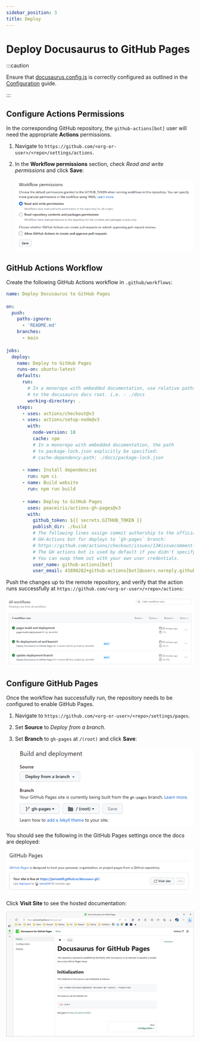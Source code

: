 ```yaml
---
sidebar_position: 3
title: Deploy
---
```


# Deploy Docusaurus to GitHub Pages

:::caution

Ensure that [docusaurus.config.js](../docusaurus.config.js) is correctly configured as outlined in the [Configuration](./config#configure) guide.

:::

## Configure Actions Permissions

In the corresponding GitHub repository, the `github-actions[bot]` user will need the appropriate **Actions** permissions. 

1. Navigate to `https://github.com/<org-or-user>/<repo>/settings/actions`.

2. In the **Workflow permissions** section, check *Read and write permissions* and click **Save**:

    ![actions-permissions](./actions-permissions.png)

## GitHub Actions Workflow

Create the following GitHub Actions workflow in `.github/workflows`:

```yml title=".github/workflows/deploy-docs.yml"
name: Deploy Docusaurus to GitHub Pages

on:
  push:
    paths-ignore:
      - 'README.md'
    branches:
      - main

jobs:
  deploy:
    name: Deploy to GitHub Pages
    runs-on: ubuntu-latest
    defaults:
      run:
        # In a monorepo with embedded documentation, use relative paths
        # to the docusaurus docs root. i.e. - ./docs
        working-directory: .
    steps:
      - uses: actions/checkout@v3
      - uses: actions/setup-node@v3
        with:
          node-version: 18
          cache: npm
          # In a monorepo with embedded documentation, the path
          # to package-lock.json explicitly be specified:
          # cache-dependency-path: ./docs/package-lock.json

      - name: Install dependencies
        run: npm ci
      - name: Build website
        run: npm run build

      - name: Deploy to GitHub Pages
        uses: peaceiris/actions-gh-pages@v3
        with:
          github_token: ${{ secrets.GITHUB_TOKEN }}
          publish_dir: ./build
          # The following lines assign commit authorship to the official
          # GH-Actions bot for deploys to `gh-pages` branch:
          # https://github.com/actions/checkout/issues/13#issuecomment-724415212
          # The GH actions bot is used by default if you didn't specify the two fields.
          # You can swap them out with your own user credentials.
          user_name: github-actions[bot]
          user_email: 41898282+github-actions[bot]@users.noreply.github.com
```

Push the changes up to the remote repository, and verify that the action runs successfully at `https://github.com/<org-or-user>/<repo>/actions`:

![workflow-runs](./workflow-runs.png)

## Configure GitHub Pages

Once the workflow has successfully run, the repository needs to be configured to enable GitHub Pages.

1. Navigate to `https://github.com/<org-or-user>/<repo>/settings/pages`.

2. Set **Source** to *Deploy from a branch*.

3. Set **Branch** to `gh-pages` at `/(root)` and click **Save**:

    ![pages-config](./pages-config.png)
    
You should see the following in the GitHub Pages settings once the docs are deployed:

![pages-deployed](./pages-deployed.png)

Click **Visit Site** to see the hosted documentation:

![hosted-docs](./hosted-docs.png)
